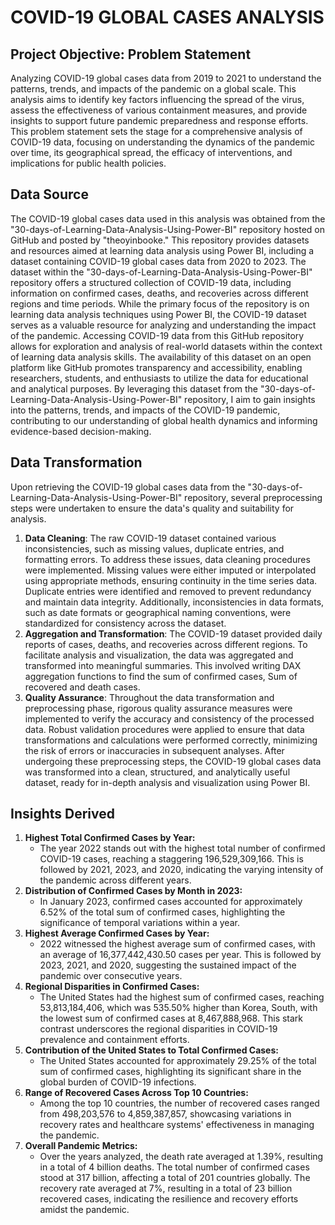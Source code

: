 # COVID-19 GLOBAL CASES ANALYSIS
## Project Objective: Problem Statement
Analyzing COVID-19 global cases data from 2019 to 2021 to understand the patterns, trends, and impacts of the pandemic on a global scale. This analysis aims to identify key factors influencing the spread of the virus, assess the effectiveness of various containment measures, and provide insights to support future pandemic preparedness and response efforts.
This problem statement sets the stage for a comprehensive analysis of COVID-19 data, focusing on understanding the dynamics of the pandemic over time, its geographical spread, the efficacy of interventions, and implications for public health policies.

## Data Source
The COVID-19 global cases data used in this analysis was obtained from the "30-days-of-Learning-Data-Analysis-Using-Power-BI" repository hosted on GitHub and posted by "theoyinbooke." This repository provides datasets and resources aimed at learning data analysis using Power BI, including a dataset containing COVID-19 global cases data from 2020 to 2023.
The dataset within the "30-days-of-Learning-Data-Analysis-Using-Power-BI" repository offers a structured collection of COVID-19 data, including information on confirmed cases, deaths, and recoveries across different regions and time periods. While the primary focus of the repository is on learning data analysis techniques using Power BI, the COVID-19 dataset serves as a valuable resource for analyzing and understanding the impact of the pandemic.
Accessing COVID-19 data from this GitHub repository allows for exploration and analysis of real-world datasets within the context of learning data analysis skills. The availability of this dataset on an open platform like GitHub promotes transparency and accessibility, enabling researchers, students, and enthusiasts to utilize the data for educational and analytical purposes.
By leveraging this dataset from the "30-days-of-Learning-Data-Analysis-Using-Power-BI" repository, I aim to gain insights into the patterns, trends, and impacts of the COVID-19 pandemic, contributing to our understanding of global health dynamics and informing evidence-based decision-making.

## Data Transformation
Upon retrieving the COVID-19 global cases data from the "30-days-of-Learning-Data-Analysis-Using-Power-BI" repository, several preprocessing steps were undertaken to ensure the data's quality and suitability for analysis.
1. **Data Cleaning**: The raw COVID-19 dataset contained various inconsistencies, such as missing values, duplicate entries, and formatting errors. To address these issues, data cleaning procedures were implemented. Missing values were either imputed or interpolated using appropriate methods, ensuring continuity in the time series data. Duplicate entries were identified and removed to prevent redundancy and maintain data integrity. Additionally, inconsistencies in data formats, such as date formats or geographical naming conventions, were standardized for consistency across the dataset.
2. **Aggregation and Transformation**: The COVID-19 dataset provided daily reports of cases, deaths, and recoveries across different regions. To facilitate analysis and visualization, the data was aggregated and transformed into meaningful summaries. This involved writing DAX aggregation functions to find the sum of confirmed cases, Sum of recovered and death cases.
3. **Quality Assurance**: Throughout the data transformation and preprocessing phase, rigorous quality assurance measures were implemented to verify the accuracy and consistency of the processed data. Robust validation procedures were applied to ensure that data transformations and calculations were performed correctly, minimizing the risk of errors or inaccuracies in subsequent analyses.
After undergoing these preprocessing steps, the COVID-19 global cases data was transformed into a clean, structured, and analytically useful dataset, ready for in-depth analysis and visualization using Power BI.


## Insights Derived
1. **Highest Total Confirmed Cases by Year:**
   - The year 2022 stands out with the highest total number of confirmed COVID-19 cases, reaching a staggering 196,529,309,166. This is followed by 2021, 2023, and 2020, indicating the varying intensity of the pandemic across different years.
2. **Distribution of Confirmed Cases by Month in 2023:**
   - In January 2023, confirmed cases accounted for approximately 6.52% of the total sum of confirmed cases, highlighting the significance of temporal variations within a year.
3. **Highest Average Confirmed Cases by Year:**
   - 2022 witnessed the highest average sum of confirmed cases, with an average of 16,377,442,430.50 cases per year. This is followed by 2023, 2021, and 2020, suggesting the sustained impact of the pandemic over consecutive years.
4. **Regional Disparities in Confirmed Cases:**
   - The United States had the highest sum of confirmed cases, reaching 53,813,184,406, which was 535.50% higher than Korea, South, with the lowest sum of confirmed cases at 8,467,888,968. This stark contrast underscores the regional disparities in COVID-19 prevalence and containment efforts.
5. **Contribution of the United States to Total Confirmed Cases:**
   - The United States accounted for approximately 29.25% of the total sum of confirmed cases, highlighting its significant share in the global burden of COVID-19 infections.
6. **Range of Recovered Cases Across Top 10 Countries:**
   - Among the top 10 countries, the number of recovered cases ranged from 498,203,576 to 4,859,387,857, showcasing variations in recovery rates and healthcare systems' effectiveness in managing the pandemic.
7. **Overall Pandemic Metrics:**
   - Over the years analyzed, the death rate averaged at 1.39%, resulting in a total of 4 billion deaths. The total number of confirmed cases stood at 317 billion, affecting a total of 201 countries globally. The recovery rate averaged at 7%, resulting in a total of 23 billion recovered cases, indicating the resilience and recovery efforts amidst the pandemic.
